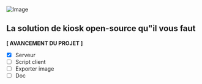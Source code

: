 ![Image](https://cdn.discordapp.com/attachments/1349847857473130586/1350057990547308604/logo.png?ex=67df3e3b&is=67ddecbb&hm=6e2fa4f7826ab423a12f6ca5a2c7fff6cf374facd36f10845870891fb5260897&)

## La solution de kiosk open-source qu"il vous faut

**[ AVANCEMENT DU PROJET ]**
- [x] Serveur
- [ ] Script client
- [ ] Exporter image
- [ ] Doc
